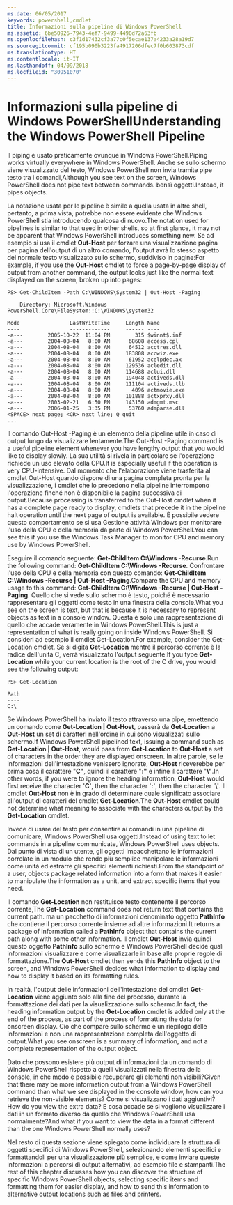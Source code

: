 ```yaml
---
ms.date: 06/05/2017
keywords: powershell,cmdlet
title: Informazioni sulla pipeline di Windows PowerShell
ms.assetid: 6be50926-7943-4ef7-9499-4490d72a63fb
ms.openlocfilehash: c3f1d17432cf3a77c0f5ecae137a4233a28a19d7
ms.sourcegitcommit: cf195b090b3223fa4917206dfec7f0b603873cdf
ms.translationtype: HT
ms.contentlocale: it-IT
ms.lasthandoff: 04/09/2018
ms.locfileid: "30951070"
---
```

# <a name="understanding-the-windows-powershell-pipeline"></a><span data-ttu-id="b0cb6-103">Informazioni sulla pipeline di Windows PowerShell</span><span class="sxs-lookup"><span data-stu-id="b0cb6-103">Understanding the Windows PowerShell Pipeline</span></span>
<span data-ttu-id="b0cb6-104">Il piping è usato praticamente ovunque in Windows PowerShell.</span><span class="sxs-lookup"><span data-stu-id="b0cb6-104">Piping works virtually everywhere in Windows PowerShell.</span></span> <span data-ttu-id="b0cb6-105">Anche se sullo schermo viene visualizzato del testo, Windows PowerShell non invia tramite pipe testo tra i comandi,</span><span class="sxs-lookup"><span data-stu-id="b0cb6-105">Although you see text on the screen, Windows PowerShell does not pipe text between commands.</span></span> <span data-ttu-id="b0cb6-106">bensì oggetti.</span><span class="sxs-lookup"><span data-stu-id="b0cb6-106">Instead, it pipes objects.</span></span>

<span data-ttu-id="b0cb6-107">La notazione usata per le pipeline è simile a quella usata in altre shell, pertanto, a prima vista, potrebbe non essere evidente che Windows PowerShell stia introducendo qualcosa di nuovo.</span><span class="sxs-lookup"><span data-stu-id="b0cb6-107">The notation used for pipelines is similar to that used in other shells, so at first glance, it may not be apparent that Windows PowerShell introduces something new.</span></span> <span data-ttu-id="b0cb6-108">Se ad esempio si usa il cmdlet **Out-Host** per forzare una visualizzazione pagina per pagina dell'output di un altro comando, l'output avrà lo stesso aspetto del normale testo visualizzato sullo schermo, suddiviso in pagine:</span><span class="sxs-lookup"><span data-stu-id="b0cb6-108">For example, if you use the **Out-Host** cmdlet to force a page-by-page display of output from another command, the output looks just like the normal text displayed on the screen, broken up into pages:</span></span>

```
PS> Get-ChildItem -Path C:\WINDOWS\System32 | Out-Host -Paging

    Directory: Microsoft.Windows PowerShell.Core\FileSystem::C:\WINDOWS\system32

Mode                LastWriteTime     Length Name
----                -------------     ------ ----
-a---        2005-10-22  11:04 PM        315 $winnt$.inf
-a---        2004-08-04   8:00 AM      68608 access.cpl
-a---        2004-08-04   8:00 AM      64512 acctres.dll
-a---        2004-08-04   8:00 AM     183808 accwiz.exe
-a---        2004-08-04   8:00 AM      61952 acelpdec.ax
-a---        2004-08-04   8:00 AM     129536 acledit.dll
-a---        2004-08-04   8:00 AM     114688 aclui.dll
-a---        2004-08-04   8:00 AM     194048 activeds.dll
-a---        2004-08-04   8:00 AM     111104 activeds.tlb
-a---        2004-08-04   8:00 AM       4096 actmovie.exe
-a---        2004-08-04   8:00 AM     101888 actxprxy.dll
-a---        2003-02-21   6:50 PM     143150 admgmt.msc
-a---        2006-01-25   3:35 PM      53760 admparse.dll
<SPACE> next page; <CR> next line; Q quit
...
```

<span data-ttu-id="b0cb6-109">Il comando Out-Host -Paging è un elemento della pipeline utile in caso di output lungo da visualizzare lentamente.</span><span class="sxs-lookup"><span data-stu-id="b0cb6-109">The Out-Host -Paging command is a useful pipeline element whenever you have lengthy output that you would like to display slowly.</span></span> <span data-ttu-id="b0cb6-110">La sua utilità si rivela in particolare se l'operazione richiede un uso elevato della CPU.</span><span class="sxs-lookup"><span data-stu-id="b0cb6-110">It is especially useful if the operation is very CPU-intensive.</span></span> <span data-ttu-id="b0cb6-111">Dal momento che l'elaborazione viene trasferita al cmdlet Out-Host quando dispone di una pagina completa pronta per la visualizzazione, i cmdlet che lo precedono nella pipeline interrompono l'operazione finché non è disponibile la pagina successiva di output.</span><span class="sxs-lookup"><span data-stu-id="b0cb6-111">Because processing is transferred to the Out-Host cmdlet when it has a complete page ready to display, cmdlets that precede it in the pipeline halt operation until the next page of output is available.</span></span> <span data-ttu-id="b0cb6-112">È possibile vedere questo comportamento se si usa Gestione attività Windows per monitorare l'uso della CPU e della memoria da parte di Windows PowerShell.</span><span class="sxs-lookup"><span data-stu-id="b0cb6-112">You can see this if you use the Windows Task Manager to monitor CPU and memory use by Windows PowerShell.</span></span>

<span data-ttu-id="b0cb6-113">Eseguire il comando seguente: **Get-ChildItem C:\\Windows -Recurse**.</span><span class="sxs-lookup"><span data-stu-id="b0cb6-113">Run the following command: **Get-ChildItem C:\\Windows -Recurse**.</span></span> <span data-ttu-id="b0cb6-114">Confrontare l'uso della CPU e della memoria con questo comando: **Get-ChildItem C:\\Windows -Recurse | Out-Host -Paging**.</span><span class="sxs-lookup"><span data-stu-id="b0cb6-114">Compare the CPU and memory usage to this command: **Get-ChildItem C:\\Windows -Recurse | Out-Host -Paging**.</span></span> <span data-ttu-id="b0cb6-115">Quello che si vede sullo schermo è testo, poiché è necessario rappresentare gli oggetti come testo in una finestra della console.</span><span class="sxs-lookup"><span data-stu-id="b0cb6-115">What you see on the screen is text, but that is because it is necessary to represent objects as text in a console window.</span></span> <span data-ttu-id="b0cb6-116">Questa è solo una rappresentazione di quello che accade veramente in Windows PowerShell.</span><span class="sxs-lookup"><span data-stu-id="b0cb6-116">This is just a representation of what is really going on inside Windows PowerShell.</span></span> <span data-ttu-id="b0cb6-117">Si consideri ad esempio il cmdlet Get-Location.</span><span class="sxs-lookup"><span data-stu-id="b0cb6-117">For example, consider the Get-Location cmdlet.</span></span> <span data-ttu-id="b0cb6-118">Se si digita **Get-Location** mentre il percorso corrente è la radice dell'unità C, verrà visualizzato l'output seguente:</span><span class="sxs-lookup"><span data-stu-id="b0cb6-118">If you type **Get-Location** while your current location is the root of the C drive, you would see the following output:</span></span>

```
PS> Get-Location

Path
----
C:\
```

<span data-ttu-id="b0cb6-119">Se Windows PowerShell ha inviato il testo attraverso una pipe, emettendo un comando come **Get-Location | Out-Host**, passerà da **Get-Location** a **Out-Host** un set di caratteri nell'ordine in cui sono visualizzati sullo schermo.</span><span class="sxs-lookup"><span data-stu-id="b0cb6-119">If Windows PowerShell pipelined text, issuing a command such as **Get-Location | Out-Host**, would pass from **Get-Location** to **Out-Host** a set of characters in the order they are displayed onscreen.</span></span> <span data-ttu-id="b0cb6-120">In altre parole, se le informazioni dell'intestazione venissero ignorate, **Out-Host** riceverebbe per prima cosa il carattere "**C"**, quindi il carattere "**:"** e infine il carattere "**\\"**.</span><span class="sxs-lookup"><span data-stu-id="b0cb6-120">In other words, if you were to ignore the heading information, **Out-Host** would first receive the character '**C'**, then the character '**:'**, then the character '**\\'**.</span></span> <span data-ttu-id="b0cb6-121">Il cmdlet **Out-Host** non è in grado di determinare quale significato associare all'output di caratteri del cmdlet **Get-Location**.</span><span class="sxs-lookup"><span data-stu-id="b0cb6-121">The **Out-Host** cmdlet could not determine what meaning to associate with the characters output by the **Get-Location** cmdlet.</span></span>

<span data-ttu-id="b0cb6-122">Invece di usare del testo per consentire ai comandi in una pipeline di comunicare, Windows PowerShell usa oggetti.</span><span class="sxs-lookup"><span data-stu-id="b0cb6-122">Instead of using text to let commands in a pipeline communicate, Windows PowerShell uses objects.</span></span> <span data-ttu-id="b0cb6-123">Dal punto di vista di un utente, gli oggetti impacchettano le informazioni correlate in un modulo che rende più semplice manipolare le informazioni come unità ed estrarre gli specifici elementi richiesti.</span><span class="sxs-lookup"><span data-stu-id="b0cb6-123">From the standpoint of a user, objects package related information into a form that makes it easier to manipulate the information as a unit, and extract specific items that you need.</span></span>

<span data-ttu-id="b0cb6-124">Il comando **Get-Location** non restituisce testo contenente il percorso corrente,</span><span class="sxs-lookup"><span data-stu-id="b0cb6-124">The **Get-Location** command does not return text that contains the current path.</span></span> <span data-ttu-id="b0cb6-125">ma un pacchetto di informazioni denominato oggetto **PathInfo** che contiene il percorso corrente insieme ad altre informazioni.</span><span class="sxs-lookup"><span data-stu-id="b0cb6-125">It returns a package of information called a **PathInfo** object that contains the current path along with some other information.</span></span> <span data-ttu-id="b0cb6-126">Il cmdlet **Out-Host** invia quindi questo oggetto **PathInfo** sullo schermo e Windows PowerShell decide quali informazioni visualizzare e come visualizzarle in base alle proprie regole di formattazione.</span><span class="sxs-lookup"><span data-stu-id="b0cb6-126">The **Out-Host** cmdlet then sends this **PathInfo** object to the screen, and Windows PowerShell decides what information to display and how to display it based on its formatting rules.</span></span>

<span data-ttu-id="b0cb6-127">In realtà, l'output delle informazioni dell'intestazione del cmdlet **Get-Location** viene aggiunto solo alla fine del processo, durante la formattazione dei dati per la visualizzazione sullo schermo.</span><span class="sxs-lookup"><span data-stu-id="b0cb6-127">In fact, the heading information output by the **Get-Location** cmdlet is added only at the end of the process, as part of the process of formatting the data for onscreen display.</span></span> <span data-ttu-id="b0cb6-128">Ciò che compare sullo schermo è un riepilogo delle informazioni e non una rappresentazione completa dell'oggetto di output.</span><span class="sxs-lookup"><span data-stu-id="b0cb6-128">What you see onscreen is a summary of information, and not a complete representation of the output object.</span></span>

<span data-ttu-id="b0cb6-129">Dato che possono esistere più output di informazioni da un comando di Windows PowerShell rispetto a quelli visualizzati nella finestra della console, in che modo è possibile recuperare gli elementi non visibili?</span><span class="sxs-lookup"><span data-stu-id="b0cb6-129">Given that there may be more information output from a Windows PowerShell command than what we see displayed in the console window, how can you retrieve the non-visible elements?</span></span> <span data-ttu-id="b0cb6-130">Come si visualizzano i dati aggiuntivi?</span><span class="sxs-lookup"><span data-stu-id="b0cb6-130">How do you view the extra data?</span></span> <span data-ttu-id="b0cb6-131">E cosa accade se si vogliono visualizzare i dati in un formato diverso da quello che Windows PowerShell usa normalmente?</span><span class="sxs-lookup"><span data-stu-id="b0cb6-131">And what if you want to view the data in a format different than the one Windows PowerShell normally uses?</span></span>

<span data-ttu-id="b0cb6-132">Nel resto di questa sezione viene spiegato come individuare la struttura di oggetti specifici di Windows PowerShell, selezionando elementi specifici e formattandoli per una visualizzazione più semplice, e come inviare queste informazioni a percorsi di output alternativi, ad esempio file e stampanti.</span><span class="sxs-lookup"><span data-stu-id="b0cb6-132">The rest of this chapter discusses how you can discover the structure of specific Windows PowerShell objects, selecting specific items and formatting them for easier display, and how to send this information to alternative output locations such as files and printers.</span></span>